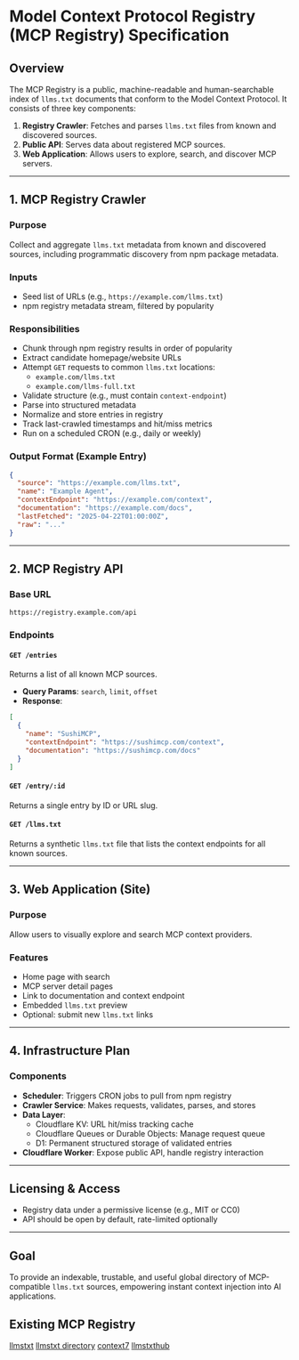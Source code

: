 # Model Context Protocol Registry (MCP Registry) Specification

## Overview

The MCP Registry is a public, machine-readable and human-searchable index of `llms.txt` documents that conform to the Model Context Protocol. It consists of three key components:

1. **Registry Crawler**: Fetches and parses `llms.txt` files from known and discovered sources.
2. **Public API**: Serves data about registered MCP sources.
3. **Web Application**: Allows users to explore, search, and discover MCP servers.

---

## 1. MCP Registry Crawler

### Purpose

Collect and aggregate `llms.txt` metadata from known and discovered sources, including programmatic discovery from npm package metadata.

### Inputs

- Seed list of URLs (e.g., `https://example.com/llms.txt`)
- npm registry metadata stream, filtered by popularity

### Responsibilities

- Chunk through npm registry results in order of popularity
- Extract candidate homepage/website URLs
- Attempt `GET` requests to common `llms.txt` locations:
  - `example.com/llms.txt`
  - `example.com/llms-full.txt`
- Validate structure (e.g., must contain `context-endpoint`)
- Parse into structured metadata
- Normalize and store entries in registry
- Track last-crawled timestamps and hit/miss metrics
- Run on a scheduled CRON (e.g., daily or weekly)

### Output Format (Example Entry)

```json
{
  "source": "https://example.com/llms.txt",
  "name": "Example Agent",
  "contextEndpoint": "https://example.com/context",
  "documentation": "https://example.com/docs",
  "lastFetched": "2025-04-22T01:00:00Z",
  "raw": "..."
}
```

---

## 2. MCP Registry API

### Base URL

`https://registry.example.com/api`

### Endpoints

#### `GET /entries`

Returns a list of all known MCP sources.

- **Query Params**: `search`, `limit`, `offset`
- **Response**:

```json
[
  {
    "name": "SushiMCP",
    "contextEndpoint": "https://sushimcp.com/context",
    "documentation": "https://sushimcp.com/docs"
  }
]
```

#### `GET /entry/:id`

Returns a single entry by ID or URL slug.

#### `GET /llms.txt`

Returns a synthetic `llms.txt` file that lists the context endpoints for all known sources.

---

## 3. Web Application (Site)

### Purpose

Allow users to visually explore and search MCP context providers.

### Features

- Home page with search
- MCP server detail pages
- Link to documentation and context endpoint
- Embedded `llms.txt` preview
- Optional: submit new `llms.txt` links

---

## 4. Infrastructure Plan

### Components

- **Scheduler**: Triggers CRON jobs to pull from npm registry
- **Crawler Service**: Makes requests, validates, parses, and stores
- **Data Layer**:
  - Cloudflare KV: URL hit/miss tracking cache
  - Cloudflare Queues or Durable Objects: Manage request queue
  - D1: Permanent structured storage of validated entries
- **Cloudflare Worker**: Expose public API, handle registry interaction

---

## Licensing & Access

- Registry data under a permissive license (e.g., MIT or CC0)
- API should be open by default, rate-limited optionally

---

## Goal

To provide an indexable, trustable, and useful global directory of MCP-compatible `llms.txt` sources, empowering instant context injection into AI applications.

## Existing MCP Registry

[llmstxt](https://llmstxt.site/)
[llmstxt directory](https://directory.llmstxt.cloud/)
[context7](https://context7.com/)
[llmstxthub](https://llmstxthub.com/)
